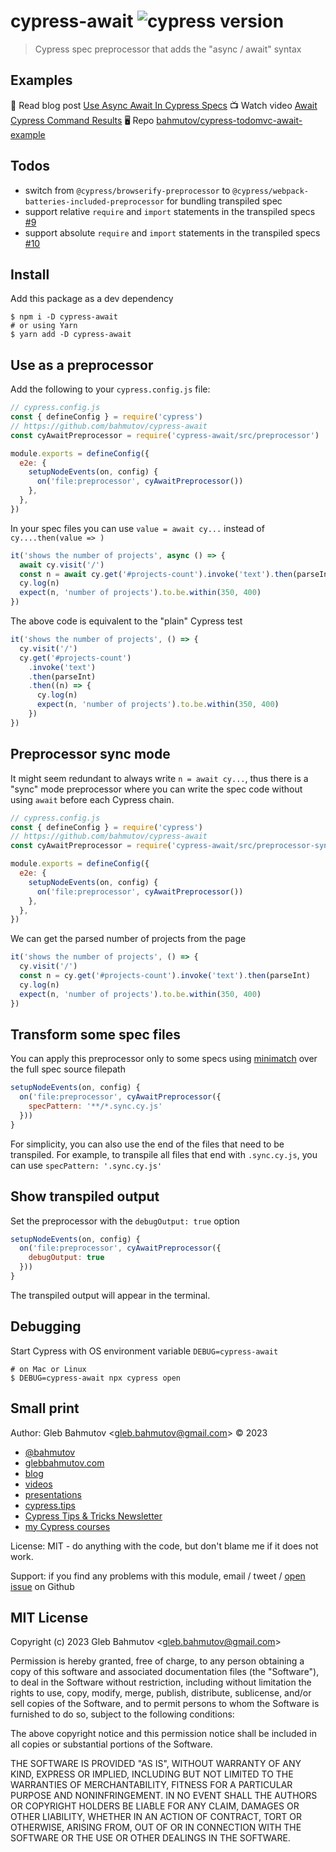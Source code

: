 # cypress-await ![cypress version](https://img.shields.io/badge/cypress-12.17.3-brightgreen)

> Cypress spec preprocessor that adds the "async / await" syntax

## Examples

📝 Read blog post [Use Async Await In Cypress Specs](https://glebbahmutov.com/blog/use-async-await-in-cypress-specs/)
📺 Watch video [Await Cypress Command Results](https://www.youtube.com/watch?v=5faeSbvCJQY)
🖥️ Repo [bahmutov/cypress-todomvc-await-example](https://github.com/bahmutov/cypress-todomvc-await-example)

## Todos

- switch from `@cypress/browserify-preprocessor` to `@cypress/webpack-batteries-included-preprocessor` for bundling transpiled spec
- support relative `require` and `import` statements in the transpiled specs [#9](https://github.com/bahmutov/cypress-await/issues/9)
- support absolute `require` and `import` statements in the transpiled specs [#10](https://github.com/bahmutov/cypress-await/issues/10)

## Install

Add this package as a dev dependency

```
$ npm i -D cypress-await
# or using Yarn
$ yarn add -D cypress-await
```

## Use as a preprocessor

Add the following to your `cypress.config.js` file:

```js
// cypress.config.js
const { defineConfig } = require('cypress')
// https://github.com/bahmutov/cypress-await
const cyAwaitPreprocessor = require('cypress-await/src/preprocessor')

module.exports = defineConfig({
  e2e: {
    setupNodeEvents(on, config) {
      on('file:preprocessor', cyAwaitPreprocessor())
    },
  },
})
```

In your spec files you can use `value = await cy...` instead of `cy....then(value => )`

```js
it('shows the number of projects', async () => {
  await cy.visit('/')
  const n = await cy.get('#projects-count').invoke('text').then(parseInt)
  cy.log(n)
  expect(n, 'number of projects').to.be.within(350, 400)
})
```

The above code is equivalent to the "plain" Cypress test

```js
it('shows the number of projects', () => {
  cy.visit('/')
  cy.get('#projects-count')
    .invoke('text')
    .then(parseInt)
    .then((n) => {
      cy.log(n)
      expect(n, 'number of projects').to.be.within(350, 400)
    })
})
```

## Preprocessor sync mode

It might seem redundant to always write `n = await cy...`, thus there is a "sync" mode preprocessor where you can write the spec code without using `await` before each Cypress chain.

```js
// cypress.config.js
const { defineConfig } = require('cypress')
// https://github.com/bahmutov/cypress-await
const cyAwaitPreprocessor = require('cypress-await/src/preprocessor-sync-mode')

module.exports = defineConfig({
  e2e: {
    setupNodeEvents(on, config) {
      on('file:preprocessor', cyAwaitPreprocessor())
    },
  },
})
```

We can get the parsed number of projects from the page

```js
it('shows the number of projects', () => {
  cy.visit('/')
  const n = cy.get('#projects-count').invoke('text').then(parseInt)
  cy.log(n)
  expect(n, 'number of projects').to.be.within(350, 400)
})
```

## Transform some spec files

You can apply this preprocessor only to some specs using [minimatch](https://github.com/isaacs/minimatch) over the full spec source filepath

```js
setupNodeEvents(on, config) {
  on('file:preprocessor', cyAwaitPreprocessor({
    specPattern: '**/*.sync.cy.js'
  }))
}
```

For simplicity, you can also use the end of the files that need to be transpiled. For example, to transpile all files that end with `.sync.cy.js`, you can use `specPattern: '.sync.cy.js'`

## Show transpiled output

Set the preprocessor with the `debugOutput: true` option

```js
setupNodeEvents(on, config) {
  on('file:preprocessor', cyAwaitPreprocessor({
    debugOutput: true
  }))
}
```

The transpiled output will appear in the terminal.

## Debugging

Start Cypress with OS environment variable `DEBUG=cypress-await`

```
# on Mac or Linux
$ DEBUG=cypress-await npx cypress open
```

## Small print

Author: Gleb Bahmutov &lt;gleb.bahmutov@gmail.com&gt; &copy; 2023

- [@bahmutov](https://twitter.com/bahmutov)
- [glebbahmutov.com](https://glebbahmutov.com)
- [blog](https://glebbahmutov.com/blog)
- [videos](https://www.youtube.com/glebbahmutov)
- [presentations](https://slides.com/bahmutov)
- [cypress.tips](https://cypress.tips)
- [Cypress Tips & Tricks Newsletter](https://cypresstips.substack.com/)
- [my Cypress courses](https://cypress.tips/courses)

License: MIT - do anything with the code, but don't blame me if it does not work.

Support: if you find any problems with this module, email / tweet /
[open issue](https://github.com/bahmutov/cy-await/issues) on Github

## MIT License

Copyright (c) 2023 Gleb Bahmutov &lt;gleb.bahmutov@gmail.com&gt;

Permission is hereby granted, free of charge, to any person
obtaining a copy of this software and associated documentation
files (the "Software"), to deal in the Software without
restriction, including without limitation the rights to use,
copy, modify, merge, publish, distribute, sublicense, and/or sell
copies of the Software, and to permit persons to whom the
Software is furnished to do so, subject to the following
conditions:

The above copyright notice and this permission notice shall be
included in all copies or substantial portions of the Software.

THE SOFTWARE IS PROVIDED "AS IS", WITHOUT WARRANTY OF ANY KIND,
EXPRESS OR IMPLIED, INCLUDING BUT NOT LIMITED TO THE WARRANTIES
OF MERCHANTABILITY, FITNESS FOR A PARTICULAR PURPOSE AND
NONINFRINGEMENT. IN NO EVENT SHALL THE AUTHORS OR COPYRIGHT
HOLDERS BE LIABLE FOR ANY CLAIM, DAMAGES OR OTHER LIABILITY,
WHETHER IN AN ACTION OF CONTRACT, TORT OR OTHERWISE, ARISING
FROM, OUT OF OR IN CONNECTION WITH THE SOFTWARE OR THE USE OR
OTHER DEALINGS IN THE SOFTWARE.
